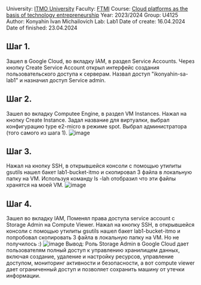 University: [ITMO University](https://itmo.ru/ru/)
Faculty: [FTMI](https://ftmi.itmo.ru/)
Course: [Cloud platforms as the basis of technology entrepreneurship](https://itmo-ict-faculty.github.io/cloud-platforms-as-the-basis-of-technology-entrepreneurship/)
Year: 2023/2024
Group: U4125
Author: Konyahin Ivan Michailovich
Lab: Lab1
Date of create: 16.04.2024
Date of finished: 23.04.2024

## Шаг 1. 
Зашел в Google Cloud, во вкладку IAM, в раздел Service Accounts. Через кнопку Create Service Account открыл интерфейс создания пользовательского доступа к серверам.
Назвал доступ "ikonyahin-sa-lab1" и назначил доступ Service admin.

## Шаг 2.
Зашел во вкладку Computee Engine, в раздел VM Instances. Нажал на кнопку Create Instance. Задал название для виртуалки, выбрал конфигурацию type e2-micro в режиме spot. Выбрал администратора (того самого из шага 1).
![image](https://github.com/imkonyahin/2023_2024-cloud-platforms-as-the-basis-of-technology-entrepreneurship-u4125-konyahin_i_m/assets/167180041/b6fe67bf-3e10-41fb-add4-a6bfedcf62dd)

## Шаг 3.
Нажал на кнопку SSH, в открывшейся консоли с помощью утилиты gsutils нашел бакет lab1-bucket-itmo и скопировал 3 файла в локальную папку на VM. 
Используя команду ls -lah отобразил что эти файлы хранятся на моей VM.
![image](https://github.com/imkonyahin/2023_2024-cloud-platforms-as-the-basis-of-technology-entrepreneurship-u4125-konyahin_i_m/assets/167180041/147ceb56-f6ba-4fe2-9629-834b01d8f99e)

## Шаг 4.
Зашел во вкладку IAM, Поменял права доступа service account с Storage Admin на Compute Viewer. 
Нажал на кнопку SSH, в открывшейся консоли с помощью утилиты gsutils нашел бакет lab1-bucket-itmo и попробовал скопировать 3 файла в локальную папку на VM. Но не получилось :)
![image](https://github.com/imkonyahin/2023_2024-cloud-platforms-as-the-basis-of-technology-entrepreneurship-u4125-konyahin_i_m/assets/167180041/a1f2f493-ee52-469e-8cd0-8f481b06209b)
Вывод: Роль Storage Admin в Google Cloud дает пользователям полный доступ к управлению хранилищем данных, включая создание, удаление и настройку ресурсов, управление доступом, мониторинг активности и безопасности, а вот compute viewer дает ограниченный доступ и позволяет сохранить машину от утечки информации.
